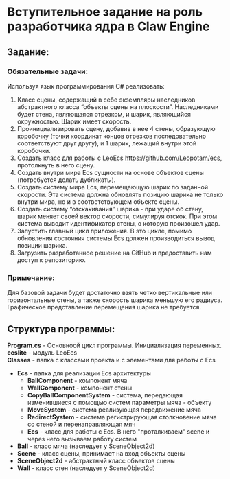 # Вступительное задание на роль разработчика ядра в Claw Engine
## Задание:
### Обязательные задачи: 

Используя язык программирования C# реализовать:
1. Класс сцены, содержащий в себе экземпляры наследников абстрактного класса “объекты сцены на плоскости”. Наследниками будет стена, являющаяся отрезком, и шарик, являющийся окружностью. Шарик имеет скорость.
2. Проинициализировать сцену, добавив в нее 4 стены, образующую коробочку (точки координат концов отрезков последовательно соответствуют друг другу), и 1 шарик, лежащий внутри этой коробочки. 
3. Создать класс для работы с LeoEcs https://github.com/Leopotam/ecs, протолкнуть в него сцену.
4. Создать внутри мира Ecs сущности на основе объектов сцены (потребуется делать дубликаты).
5. Создать систему мира Ecs, перемещающую шарик по заданной скорости. Эта система должна обновлять позицию шарика не только внутри мира, но и в соответствующем объекте сцены.
6. Создать систему “отскакивания” шарика - при ударе об стену, шарик меняет своей вектор скорости, симулируя отскок. При этом система выводит идентификатор стены, о которую произошел удар. 
7. Запустить главный цикл приложения. В это цикле, помимо обновления состояния системы Ecs должен производиться вывод позиции шарика.
8. Загрузить разработанное решение на GitHub и предоставить нам доступ к репозиторию.

### Примечание: 

Для базовой задачи будет достаточно взять четко вертикальные или горизонтальные стены, а также скорость шарика меньшую его радиуса. Графическое представление перемещения шарика не требуется.

## Структура программы:
**Program.cs** - Основноой цикл программы. Инициализация переменных.  
**ecslite** - модуль LeoEcs  
**Classes** - папка с классами проекта и с элементами для работы с Ecs
- **Ecs** - папка для реализации Ecs архитектуры
  - **BallComponent** - компонент мяча
  - **WallComponent** - компонент стены
  - **CopyBallComponentSystem** - система, передающая изменившиеся с помощью систем параметры мяча - объекту
  - **MoveSystem** - система реализующая передвижение мяча
  - **RedirectSystem** - система регистрирующая столкновение мяча со стеной и перенаправляющая мяч
  - **Ecs** - класс для работы с Ecs. В него "проталкиваем" scene и через него вызываем работу систем
- **Ball** - класс мяча (наследует у SceneObject2d)
- **Scene** - класс сцены, принимает на вход объекты сцены
- **SceneObject2d** - абстрактный класс объектов сцены
- **Wall** - класс стен (наследует у SceneObject2d)
